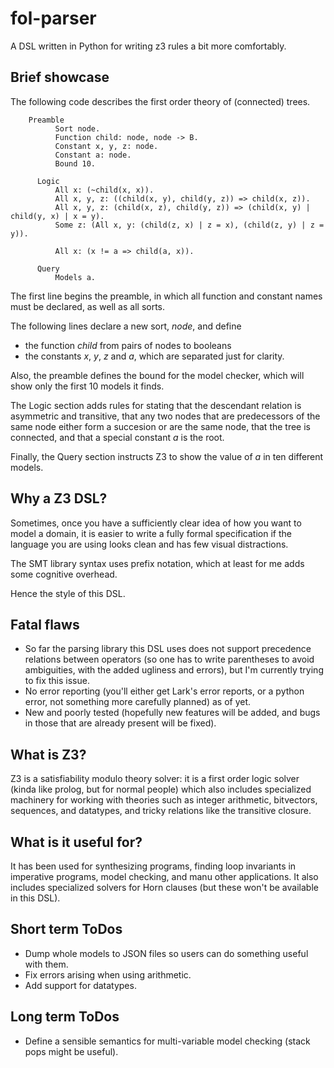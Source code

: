# fol-parser
A DSL written in Python for writing z3 rules a bit more comfortably.

## Brief showcase

The following code describes the first order theory of (connected) trees.
```
    Preamble
          Sort node.
          Function child: node, node -> B.
          Constant x, y, z: node.
          Constant a: node.
          Bound 10. 
  
      Logic
          All x: (~child(x, x)).
          All x, y, z: ((child(x, y), child(y, z)) => child(x, z)).
          All x, y, z: (child(x, z), child(y, z)) => (child(x, y) | child(y, x) | x = y).
          Some z: (All x, y: (child(z, x) | z = x), (child(z, y) | z = y)).
          
          All x: (x != a => child(a, x)).
  
      Query
          Models a.
```

The first line begins the preamble, in which all function and constant names must be declared,
as well as all sorts.

The following lines declare a new sort, *node*, and define
* the function *child* from pairs of nodes to booleans
* the constants *x*, *y*, *z* and *a*, which are separated just for clarity.

Also, the preamble defines the bound for the model checker, which will show only the first 10 models
it finds.

The Logic section adds rules for stating that the descendant relation is asymmetric and transitive,
that any two nodes that are predecessors of the same node either form a succesion or are the
same node, that the tree is connected, and that a special constant *a* is the root.

Finally, the Query section instructs Z3 to show the value of *a* in ten different models.

## Why a Z3 DSL?
Sometimes, once you have a sufficiently clear idea of how you want to model a domain,
it is easier to write a fully formal specification if the language you are using looks 
clean and has few visual distractions.

The SMT library syntax uses prefix notation, which at least for me adds some cognitive overhead.

Hence the style of this DSL.

## Fatal flaws
* So far the parsing library this DSL uses does not support precedence relations between
operators (so one has to write parentheses to avoid ambiguities, with the added ugliness
and errors), but I'm currently trying to fix this issue.
* No error reporting (you'll either get Lark's error reports, or a python error,
not something more carefully planned) as of yet.
* New and poorly tested (hopefully new features will be added, and bugs in those
that are already present will be fixed).

## What is Z3?
Z3 is a satisfiability modulo theory solver: it is a first order logic solver
(kinda like prolog, but for normal people) which also includes specialized
machinery for working with theories such as integer arithmetic, bitvectors, sequences,
and datatypes, and tricky relations like the transitive closure.

## What is it useful for?
It has been used for synthesizing programs, finding loop invariants
in imperative programs, model checking, and manu other applications.
It also includes specialized solvers for Horn clauses
(but these won't be available in this DSL).

## Short term ToDos
* Dump whole models to JSON files so users can do something useful with them.
* Fix errors arising when using arithmetic.
* Add support for datatypes.

## Long term ToDos
* Define a sensible semantics for multi-variable model checking (stack pops might be useful).
